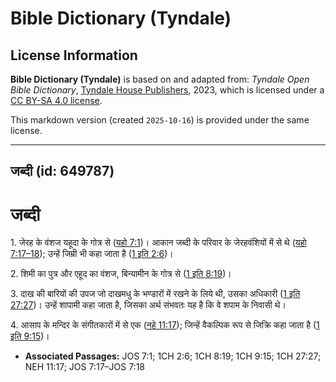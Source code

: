 # Bible Dictionary (Tyndale)

## License Information

**Bible Dictionary (Tyndale)** is based on and adapted from: _Tyndale Open Bible Dictionary_, [Tyndale House Publishers](https://tyndaleopenresources.com/), 2023, which is licensed under a [CC BY-SA 4.0 license](https://creativecommons.org/licenses/by-sa/4.0/legalcode.en).

This markdown version (created `2025-10-16`) is provided under the same license.



--------------------------------

## जब्दी (id: 649787)

जब्दी
=====

1\. जेरह के वंशज यहूदा के गोत्र से ([यहो 7:1](https://ref.ly/Josh7:1))। आकान जब्दी के परिवार के जेरहवंशियों में से थे ([यहो 7:17–18](https://ref.ly/Josh7:17-Josh7:18)); उन्हें जिम्री भी कहा जाता है ([1 इति 2:6](https://ref.ly/1Chr2:6))।

2\. शिमी का पुत्र और एहूद का वंशज, बिन्यामीन के गोत्र से ([1 इति 8:19](https://ref.ly/1Chr8:19))।

3\. दाख की बारियों की उपज जो दाखमधु के भण्डारों में रखने के लिये थी, उसका अधिकारी ([1 इति 27:27](https://ref.ly/1Chr27:27))। उन्हें शापामी कहा जाता है, जिसका अर्थ संभवतः यह है कि वे शपाम के निवासी थे।

4\. आसाप के मन्दिर के संगीतकारों में से एक ([नहे 11:17](https://ref.ly/Neh11:17)); जिन्हें वैकल्पिक रूप से जिक्रि कहा जाता है ([1 इति 9:15](https://ref.ly/1Chr9:15))।

* **Associated Passages:** JOS 7:1; 1CH 2:6; 1CH 8:19; 1CH 9:15; 1CH 27:27; NEH 11:17; JOS 7:17–JOS 7:18

